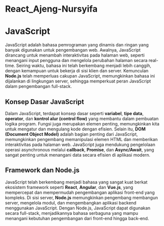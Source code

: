 # React_Ajeng-Nursyifa

# JavaScript

JavaScript adalah bahasa pemrograman yang dinamis dan ringan yang banyak digunakan untuk pengembangan web. Awalnya, JavaScript dirancang untuk menambah interaktivitas pada halaman web, seperti menangani input pengguna dan mengelola perubahan halaman secara real-time. Seiring waktu, bahasa ini telah berkembang menjadi lebih canggih, dengan kemampuan untuk bekerja di sisi klien dan server. Kemunculan **Node.js** telah memperluas cakupan JavaScript, memungkinkan bahasa ini dijalankan di lingkungan server, sehingga memperkuat peran JavaScript dalam pengembangan full-stack.

## Konsep Dasar JavaScript

Dalam JavaScript, terdapat konsep dasar seperti **variabel**, **tipe data**, **operator**, dan **kontrol alur (control flow)** yang membantu dalam pembuatan logika program. Fungsi juga merupakan elemen penting, memungkinkan kita untuk mengatur dan mengulang kode dengan efisien. Selain itu, **DOM (Document Object Model)** adalah bagian penting dari JavaScript, memungkinkan pengembang memanipulasi elemen HTML dan memberikan interaktivitas pada halaman web. JavaScript juga mendukung pengelolaan operasi asynchronous melalui **callback**, **Promise**, dan **Async/Await**, yang sangat penting untuk menangani data secara efisien di aplikasi modern.

## Framework dan Node.js

JavaScript telah berkembang menjadi bahasa yang sangat kuat berkat ekosistem framework seperti **React**, **Angular**, dan **Vue.js**, yang mempercepat dan mempermudah pengembangan aplikasi front-end yang kompleks. Di sisi server, **Node.js** memungkinkan pengembang membangun server, mengelola modul, dan mengembangkan aplikasi backend menggunakan JavaScript. Dengan Node.js, JavaScript dapat digunakan secara full-stack, menjadikannya bahasa serbaguna yang mampu menangani kebutuhan pengembangan dari front-end hingga back-end.
